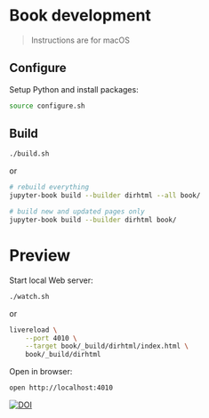 # Book development

> Instructions are for macOS

## Configure

Setup Python and install packages:

```bash
source configure.sh
```

## Build

```bash
./build.sh
```

or

```bash
# rebuild everything
jupyter-book build --builder dirhtml --all book/

# build new and updated pages only
jupyter-book build --builder dirhtml book/
```

# Preview

Start local Web server:

```bash
./watch.sh
```

or

```bash
livereload \
    --port 4010 \
    --target book/_build/dirhtml/index.html \
    book/_build/dirhtml
```

Open in browser:

```bash
open http://localhost:4010
```
[![DOI](https://zenodo.org/badge/DOI/10.5281/zenodo.11155540.svg)](https://zenodo.org/doi/10.5281/zenodo.11155540)
